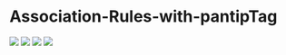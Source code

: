 # Association-Rules-with-pantipTag
[![](https://img.shields.io/badge/-PantipTag-blue)](#) [![](https://img.shields.io/badge/-WebScraping-blue)](#) [![](https://img.shields.io/badge/-Apriori-blue)](#) [![](https://img.shields.io/badge/-AssociationRules-blue)](#)  
